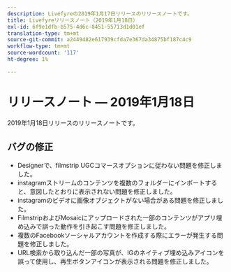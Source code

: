 ```yaml
---
description: Livefyreの2019年1月17日リリースのリリースノートです。
title: Livefyreリリースノート（2019年1月18日）
exl-id: 6f9e1dfb-b575-4d6c-8451-55713d1d01ef
translation-type: tm+mt
source-git-commit: a2449482e617939cfda7e367da34875bf187c4c9
workflow-type: tm+mt
source-wordcount: '117'
ht-degree: 1%

---
```


# リリースノート — 2019年1月18日

2019年1月18日リリースのリリースノートです。

## バグの修正

* Designerで、filmstrip UGCコマースオプションに従わない問題を修正しました。
* instagramストリームのコンテンツを複数のフォルダーにインポートすると、意図したとおりに表示されない問題を修正しました。
* instagramのビデオに画像オブジェクトがない場合がある問題を修正しました。
* FilmstripおよびMosaicにアップロードされた一部のコンテンツがアプリ埋め込みで誤った動作を引き起こす問題を修正しました。
* 複数のFacebookソーシャルアカウントを作成する際にエラーが発生する問題を修正しました。
* URL検索から取り込んだ一部の写真が、IGのネイティブ埋め込みアイコンを誤って使用し、再生ボタンアイコンが表示される問題を修正しました。
